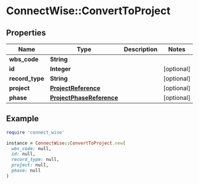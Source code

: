 # ConnectWise::ConvertToProject

## Properties

| Name | Type | Description | Notes |
| ---- | ---- | ----------- | ----- |
| **wbs_code** | **String** |  |  |
| **id** | **Integer** |  | [optional] |
| **record_type** | **String** |  | [optional] |
| **project** | [**ProjectReference**](ProjectReference.md) |  | [optional] |
| **phase** | [**ProjectPhaseReference**](ProjectPhaseReference.md) |  | [optional] |

## Example

```ruby
require 'connect_wise'

instance = ConnectWise::ConvertToProject.new(
  wbs_code: null,
  id: null,
  record_type: null,
  project: null,
  phase: null
)
```

